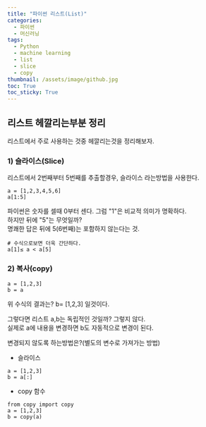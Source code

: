 ```yaml
---
title: "파이썬 리스트(List)"
categories:
  - 파이썬
  - 머신러닝
tags:
  - Python
  - machine learning
  - list
  - slice
  - copy
thumbnail: /assets/image/github.jpg
toc: True
toc_sticky: True
---
```



## 리스트 헤깔리는부분 정리

리스트에서 주로 사용하는 것중 헤깔리는것을 정리해보자.  

### 1) 슬라이스(Slice)

리스트에서 2번째부터 5번째를 추출할경우, 슬라이스 라는방법을 사용한다.
~~~
a = [1,2,3,4,5,6]
a[1:5]
~~~
파이썬은 숫자를 셀때 0부터 센다. 그럼 "1"은 비교적 의미가 명확하다.  
하지만 뒤에 "5"는 무엇일까?  
명쾌한 답은 뒤에 5(6번째)는 포함하지 않는다는 것.
~~~
# 수식으로보면 더욱 간단하다.
a[1]≤ a < a[5]
~~~

### 2) 복사(copy)

~~~
a = [1,2,3]
b = a
~~~
위 수식의 결과는? b= [1,2,3] 일것이다.  

그렇다면 리스트 a,b는 독립적인 것일까? 그렇지 않다.  
실제로 a에 내용을 변경하면 b도 자동적으로 변경이 된다.


변경되지 않도록 하는방법은?(별도의 변수로 가져가는 방법)
 - 슬라이스 
  ~~~
  a = [1,2,3]
  b = a[:]
  ~~~
 - copy 함수
  ~~~
  from copy import copy
  a = [1,2,3]
  b = copy(a)
  ~~~